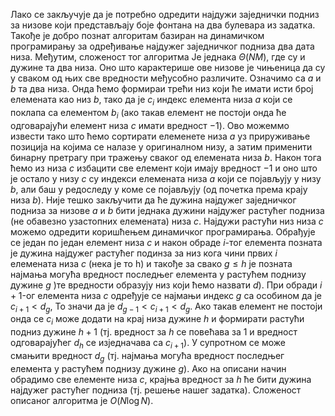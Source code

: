 ﻿Лако се закључује да је потребно одредити најдужи заједнички подниз за низове који представљају боје фонтана на два булевара из задатка. Такође је добро познат алгоритам базиран на динамичком програмирању за одређивање најдужег заједничког подниза два дата низа. Међутим, сложеност тог алгоритма Је једнака $\Theta(NM)$, где су и дужине та два низа.
Оно што карактерише ове низове је чињеница да су у сваком од њих све вредности међусобно различите. Означимо са $a$ и $b$ та два низа. Онда ћемо формираи трећи низ који ће имати исти број елемената као низ $b$, тако да је $c_i$ индекс елемента низа $a$ који се поклапа са елементом $b_i$  (ако такав елемент не постоји онда ће одговарајући елемент низа $c$ имати вредност $-1$). Ово можеммо извести тако што ћемо сортирати елеменете низа $a$ уз прируживање позиција на којима се налазе у оригиналном низу, а затим применити бинарну претрагу при тражењу сваког од елемената низа $b$.
Након тога ћемо из низа $c$ избацити све елемент који имају вредност $-1$ и оно што је остало у низу $c$ су индекси елемената низа $a$ који се појављују у низу $b$, али баш у редоследу у коме се појављују (од почетка према крају низа $b$). 
Није тешко закључити да ће дужина најдужег заједничког подниза за низове $a$ и $b$ бити једнака дужини најдужег растућег подниза (не обавезно узастопних елемената) низа $c$.
Најдужи растући низ низа $c$ можемо одредити коришћењем динамичког програмирања. Обрађује се један по један елемент низа $c$ и након обраде $i$-тог елемента позната је дужина најдужег растућег подинза за низ кога чини првих $i$ елемената низа $c$ (нека је то h) и такође за свако $g \leq h$ је позната најмања могућа вредност последњег елемента у растућем поднизу дужине $g$ )те вредности образују низ који ћемо назвати $d$). При обради $i+1$-ог елемента низа $c$ одређује се најмањи индекс $g$ са особином да је $c_{i+1} < d_g$, То значи да је $d_{g-1} < c_{i+1} < d_g$. Ако такав елемент не постоји онда се $c_i$ може додати на крај низа дужине $h$ и формирати растући подниз дужине $h+1$ (тј. вредност за $h$ се повећава за 1 и вредност одговарајућег $d_h$ се изједначава са $c_{i+1}$). У супротном се може смањити вредност $d_g$ (тј. најмања могућа вредност последњег елемента у растућем поднизу дужине $g$).
Ако на описани начин обрадимо све елементе низа $c$, крајња вредност за $h$ ће бити дужина најдужег растућег подниза (тј. решење нашег задатка). Сложеност описаног алгоритма је $O(N\log N)$.
